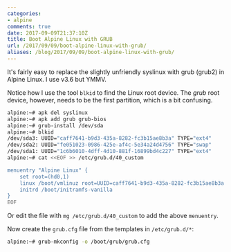 ```yaml
---
categories:
- alpine
comments: true
date: 2017-09-09T21:37:10Z
title: Boot Alpine Linux with GRUB
url: /2017/09/09/boot-alpine-linux-with-grub/
aliases: /blog/2017/09/09/boot-alpine-linux-with-grub/
---
```


It's fairly easy to replace the slightly unfriendly syslinux with grub
(grub2) in Alpine Linux.  I use v3.6 but YMMV.

<!--more-->

Notice how I use the tool `blkid` to find the Linux root device.  The
*grub* root device, however, needs to be the first partition, which is
a bit confusing.

```sh
alpine:~# apk del syslinux
alpine:~# apk add grub grub-bios
alpine:~# grub-install /dev/sda
alpine:~# blkid 
/dev/sda3: UUID="caff7641-b9d3-435a-8282-fc3b15ae8b3a" TYPE="ext4"
/dev/sda2: UUID="fe051023-0986-425e-af4c-5e34a24d4756" TYPE="swap"
/dev/sda1: UUID="1c6b6010-4dff-4d10-881f-16899bd4c227" TYPE="ext4"
alpine:~# cat <<EOF >> /etc/grub.d/40_custom

menuentry "Alpine Linux" {
	set root=(hd0,1)
	linux /boot/vmlinuz root=UUID=caff7641-b9d3-435a-8282-fc3b15ae8b3a modules=sd-mod,usb-storage4,ext3 quiet
	initrd /boot/initramfs-vanilla
}
EOF
```

Or edit the file with `mg /etc/grub.d/40_custom` to add the above
`menuentry`.

Now create the `grub.cfg` file from the templates in `/etc/grub.d/*`:

```sh
alpine:~# grub-mkconfig -o /boot/grub/grub.cfg
```

<!--
  -- Local Variables:
  -- mode: markdown
  -- End:
  -->
